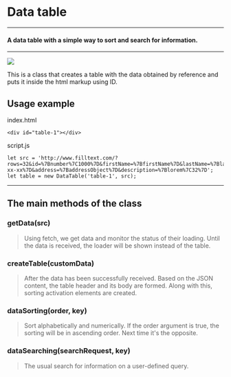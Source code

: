 # Data table
___
#### A data table with a simple way to sort and search for information.
___
![](view.gif)

This is a class that creates a table with the data obtained by reference and puts it inside the html markup using ID.

## Usage example
index.html
```
<div id="table-1"></div>
```
script.js
```
let src = 'http://www.filltext.com/?rows=32&id=%7Bnumber%7C1000%7D&firstName=%7BfirstName%7D&lastName=%7BlastName%7D&email=%7Bemail%7D&phone=%7Bphone%7C(xxx)xxx-xx-xx%7D&address=%7BaddressObject%7D&description=%7Blorem%7C32%7D';
let table = new DataTable('table-1', src);
```
___
## The main methods of the class

### getData(src)
>Using fetch, we get data and monitor the status of their loading. Until the data is received, the loader will be shown instead of the table.
### createTable(customData)
>After the data has been successfully received. Based on the JSON content, the table header and its body are formed. Along with this, sorting activation elements are created.
### dataSorting(order, key)
>Sort alphabetically and numerically. If the order argument is true, the sorting will be in ascending order. Next time it's the opposite.
### dataSearching(searchRequest, key)
>The usual search for information on a user-defined query.
